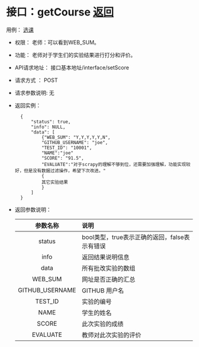 ﻿
# 接口：getCourse  [返回](../README.md)
用例： [选课](../use_case/correct_wrok.md)

- 权限：
    老师：可以看到WEB_SUM。

- 功能：
    老师对于学生们的实验结果进行打分和评价。

- API请求地址：
   接口基本地址/interface/setScore

- 请求方式 ：
    POST

- 请求参数说明:
    无

- 返回实例：

        {
            "status": true,
            "info": NULL,
            "data": [
                {"WEB_SUM": "Y,Y,Y,Y,Y,N",
                "GITHUB_USERNAME": "joe",
                "TEST_ID": "10001",
                "NAME":"joe"
                "SCORE": "91.5",
                "EVALUATE":"对于scrapy的理解不够到位，还需要加强理解，功能实现较好，但是没有数据过滤操作，希望下次改进。"
                {
                其它实验结果
                }
            ]
        }

- 返回参数说明：

  |参数名称|说明|
  |:---------:|:--------------------------------------------------------|
  |status|bool类型，true表示正确的返回，false表示有错误|
  |info|返回结果说明信息|
  |data|所有批改实验的数组|
  |WEB_SUM|网址是否正确的汇总|
  |GITHUB_USERNAME|GITHUB 用户名|
  |TEST_ID|实验的编号|
  |NAME|学生的姓名|
  |SCORE|此次实验的成绩|
  |EVALUATE|教师对此次实验的评价|
